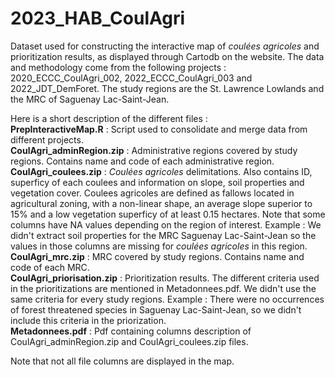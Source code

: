 # 2023_HAB_CoulAgri
Dataset used for constructing the interactive map of _coulées agricoles_ and prioritization results, as displayed through Cartodb on the website. The data and methodology come from the following projects : 2020_ECCC_CoulAgri_002, 2022_ECCC_CoulAgri_003 and 2022_JDT_DemForet. The study regions are the St. Lawrence Lowlands and the MRC of Saguenay Lac-Saint-Jean. 

Here is a short description of the different files :\
**PrepInteractiveMap.R** : Script used to consolidate and merge data from different projects.\
**CoulAgri_adminRegion.zip** : Administrative regions covered by study regions. Contains name and code of each administrative region.\
**CoulAgri_coulees.zip** : _Coulées agricoles_ delimitations. Also contains ID, superficy of each coulees and information on slope, soil properties and vegetation cover. Coulees agricoles are defined as fallows located in agricultural zoning, with a non-linear shape, an average slope superior to 15% and a low vegetation superficy of at least 0.15 hectares. Note that some columns have NA values depending on the region of interest. Example : We didn't extract soil properties for the MRC Saguenay Lac-Saint-Jean so the values in those columns are missing for _coulées agricoles_ in this region. \
**CoulAgri_mrc.zip** : MRC covered by study regions. Contains name and code of each MRC.\
**CoulAgri_priorisation.zip** : Prioritization results. The different criteria used in the prioritizations are mentioned in Metadonnees.pdf. We didn't use the same criteria for every study regions. Example : There were no occurrences of forest threatened species in Saguenay Lac-Saint-Jean, so we didn't include this criteria in the priorization.\
**Metadonnees.pdf** : Pdf containing columns description of CoulAgri_adminRegion.zip and CoulAgri_coulees.zip files.

Note that not all file columns are displayed in the map. 

